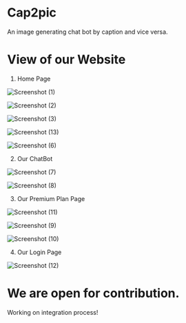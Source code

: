 # Cap2pic
An image generating chat bot by caption and vice versa.

# View of our Website
1. Home Page
   
![Screenshot (1)](https://github.com/ayoitsamishaa/Cap2pic/assets/129084275/05472c6a-7903-4219-9091-8cebeb84e544)

![Screenshot (2)](https://github.com/ayoitsamishaa/Cap2pic/assets/129084275/88a73db9-0857-4123-a2a9-51e48747683d)

![Screenshot (3)](https://github.com/ayoitsamishaa/Cap2pic/assets/129084275/d9811cbf-8907-4a7e-98e1-c6c9d8c35109)

![Screenshot (13)](https://github.com/ayoitsamishaa/Cap2pic/assets/129084275/ad192e5f-3f24-4f06-a84d-2d1dcdb5ffc5)

![Screenshot (6)](https://github.com/ayoitsamishaa/Cap2pic/assets/129084275/2d2201a5-9cd2-4ca0-aff3-18ab97c52689)


2. Our ChatBot
   
![Screenshot (7)](https://github.com/ayoitsamishaa/Cap2pic/assets/129084275/0d01a71a-037d-477b-ab91-7850961bd887)

![Screenshot (8)](https://github.com/ayoitsamishaa/Cap2pic/assets/129084275/62a13b14-fdde-4065-bcef-a71e1911e841)


3. Our Premium Plan Page
   
![Screenshot (11)](https://github.com/ayoitsamishaa/Cap2pic/assets/129084275/858b4e4d-4335-434c-afae-253eaf251847)

![Screenshot (9)](https://github.com/ayoitsamishaa/Cap2pic/assets/129084275/dc6089eb-ca77-4a06-9669-7fd1b34c7763)

![Screenshot (10)](https://github.com/ayoitsamishaa/Cap2pic/assets/129084275/beafcfb8-ba5d-4387-bc3e-871c1ff2fb38)


4. Our Login Page
   
![Screenshot (12)](https://github.com/ayoitsamishaa/Cap2pic/assets/129084275/47185fc1-5797-4b19-ab8d-a414dd7da127)

# We are open for contribution.
Working on integration process!
